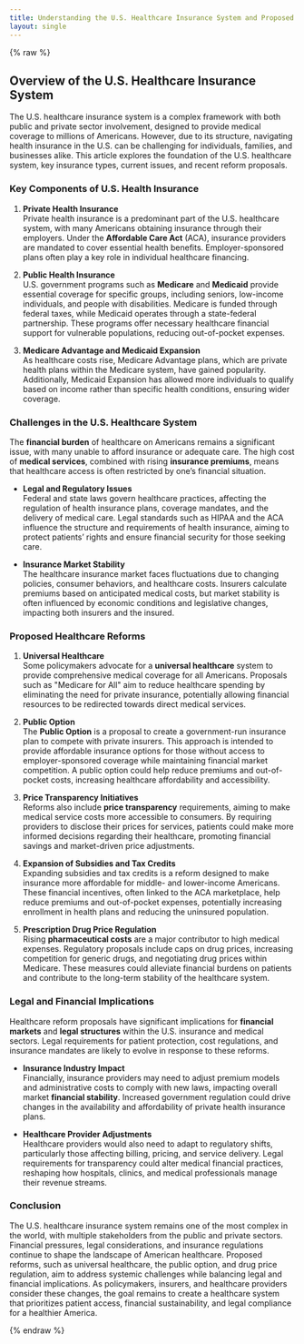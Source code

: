 ```yaml
---
title: Understanding the U.S. Healthcare Insurance System and Proposed Reforms
layout: single
---
```


{% raw %}

## Overview of the U.S. Healthcare Insurance System

The U.S. healthcare insurance system is a complex framework with both public and private sector involvement, designed to provide medical coverage to millions of Americans. However, due to its structure, navigating health insurance in the U.S. can be challenging for individuals, families, and businesses alike. This article explores the foundation of the U.S. healthcare system, key insurance types, current issues, and recent reform proposals. 

### Key Components of U.S. Health Insurance

1. **Private Health Insurance**  
   Private health insurance is a predominant part of the U.S. healthcare system, with many Americans obtaining insurance through their employers. Under the **Affordable Care Act** (ACA), insurance providers are mandated to cover essential health benefits. Employer-sponsored plans often play a key role in individual healthcare financing.

2. **Public Health Insurance**  
   U.S. government programs such as **Medicare** and **Medicaid** provide essential coverage for specific groups, including seniors, low-income individuals, and people with disabilities. Medicare is funded through federal taxes, while Medicaid operates through a state-federal partnership. These programs offer necessary healthcare financial support for vulnerable populations, reducing out-of-pocket expenses.

3. **Medicare Advantage and Medicaid Expansion**  
   As healthcare costs rise, Medicare Advantage plans, which are private health plans within the Medicare system, have gained popularity. Additionally, Medicaid Expansion has allowed more individuals to qualify based on income rather than specific health conditions, ensuring wider coverage.

### Challenges in the U.S. Healthcare System

The **financial burden** of healthcare on Americans remains a significant issue, with many unable to afford insurance or adequate care. The high cost of **medical services**, combined with rising **insurance premiums**, means that healthcare access is often restricted by one’s financial situation. 

- **Legal and Regulatory Issues**  
  Federal and state laws govern healthcare practices, affecting the regulation of health insurance plans, coverage mandates, and the delivery of medical care. Legal standards such as HIPAA and the ACA influence the structure and requirements of health insurance, aiming to protect patients’ rights and ensure financial security for those seeking care.

- **Insurance Market Stability**  
  The healthcare insurance market faces fluctuations due to changing policies, consumer behaviors, and healthcare costs. Insurers calculate premiums based on anticipated medical costs, but market stability is often influenced by economic conditions and legislative changes, impacting both insurers and the insured.

### Proposed Healthcare Reforms

1. **Universal Healthcare**  
   Some policymakers advocate for a **universal healthcare** system to provide comprehensive medical coverage for all Americans. Proposals such as "Medicare for All" aim to reduce healthcare spending by eliminating the need for private insurance, potentially allowing financial resources to be redirected towards direct medical services.

2. **Public Option**  
   The **Public Option** is a proposal to create a government-run insurance plan to compete with private insurers. This approach is intended to provide affordable insurance options for those without access to employer-sponsored coverage while maintaining financial market competition. A public option could help reduce premiums and out-of-pocket costs, increasing healthcare affordability and accessibility.

3. **Price Transparency Initiatives**  
   Reforms also include **price transparency** requirements, aiming to make medical service costs more accessible to consumers. By requiring providers to disclose their prices for services, patients could make more informed decisions regarding their healthcare, promoting financial savings and market-driven price adjustments.

4. **Expansion of Subsidies and Tax Credits**  
   Expanding subsidies and tax credits is a reform designed to make insurance more affordable for middle- and lower-income Americans. These financial incentives, often linked to the ACA marketplace, help reduce premiums and out-of-pocket expenses, potentially increasing enrollment in health plans and reducing the uninsured population.

5. **Prescription Drug Price Regulation**  
   Rising **pharmaceutical costs** are a major contributor to high medical expenses. Regulatory proposals include caps on drug prices, increasing competition for generic drugs, and negotiating drug prices within Medicare. These measures could alleviate financial burdens on patients and contribute to the long-term stability of the healthcare system.

### Legal and Financial Implications

Healthcare reform proposals have significant implications for **financial markets** and **legal structures** within the U.S. insurance and medical sectors. Legal requirements for patient protection, cost regulations, and insurance mandates are likely to evolve in response to these reforms. 

- **Insurance Industry Impact**  
  Financially, insurance providers may need to adjust premium models and administrative costs to comply with new laws, impacting overall market **financial stability**. Increased government regulation could drive changes in the availability and affordability of private health insurance plans.

- **Healthcare Provider Adjustments**  
  Healthcare providers would also need to adapt to regulatory shifts, particularly those affecting billing, pricing, and service delivery. Legal requirements for transparency could alter medical financial practices, reshaping how hospitals, clinics, and medical professionals manage their revenue streams.

### Conclusion

The U.S. healthcare insurance system remains one of the most complex in the world, with multiple stakeholders from the public and private sectors. Financial pressures, legal considerations, and insurance regulations continue to shape the landscape of American healthcare. Proposed reforms, such as universal healthcare, the public option, and drug price regulation, aim to address systemic challenges while balancing legal and financial implications. As policymakers, insurers, and healthcare providers consider these changes, the goal remains to create a healthcare system that prioritizes patient access, financial sustainability, and legal compliance for a healthier America.

{% endraw %}
